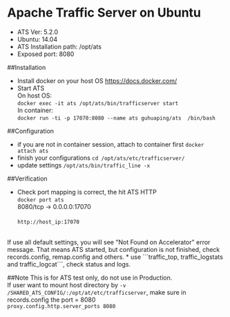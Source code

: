 # Apache Traffic Server on Ubuntu
* ATS Ver: 5.2.0
* Ubuntu: 14.04
* ATS Installation path: /opt/ats
* Exposed port: 8080


##Installation
* Install docker on your host OS
https://docs.docker.com/
* Start ATS<br>
  On host OS: <br>
  ```docker exec -it ats /opt/ats/bin/trafficserver start``` <br>
  In container: <br>
    ```docker run -ti -p 17070:8080 --name ats guhuaping/ats  /bin/bash```


##Configuration
* if you are not in container session, attach to container first
  ```docker attach ats```
* finish your configurations
  ```cd /opt/ats/etc/trafficserver/```
* update settings
  ```/opt/ats/bin/traffic_line -x```

##Verification
* Check port mapping is correct, the hit ATS HTTP  
```docker port ats``` <br>
  8080/tcp -> 0.0.0.0:17070 <br><br>
```http://host_ip:17070```
<br>
If use all default settings, you will see "Not Found on Accelerator" error message. That means ATS started, but configuration is not finished, check records.config, remap.config and others. 
* use ```traffic_top, traffic_logstats and traffic_logcat```, check status and logs.


##Note
This is for ATS test only, do not use in Production. <br>
If user want to mount host directory by ```-v /SHARED_ATS_CONFIG/:/opt/at/etc/trafficserver```, make sure in records.config the port = 8080<br>
```proxy.config.http.server_ports 8080``` 

